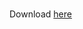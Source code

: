
<br>

Download <a download="Cheng_Cindy_cv2021.pdf" href="https://drive.google.com/drive/u/0/folders/1RFoVoCqNFvoPiHsso_fZF9ybRKAVWzQs">here</a>  

